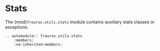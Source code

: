 # Stats

The {mod}`frouros.utils.stats` module contains auxiliary stats classes or exceptions.

```{eval-rst}
.. automodule:: frouros.utils.stats
    :members:
    :no-inherited-members:
```
